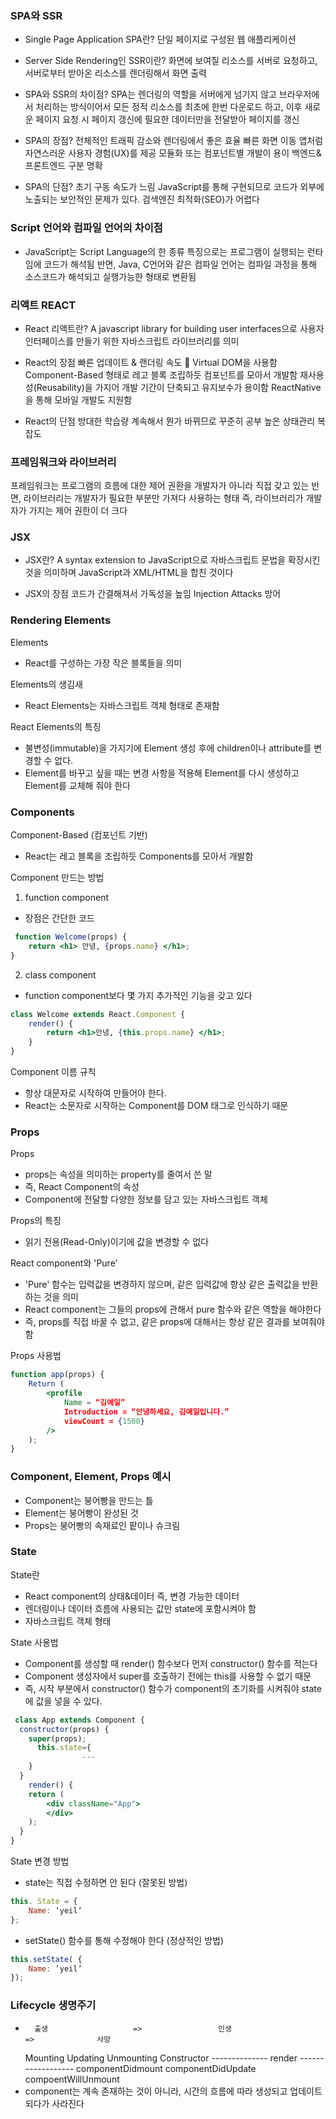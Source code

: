 ### SPA와 SSR
- Single Page Application SPA란?
 단일 페이지로 구성된 웹 애플리케이션

 - Server Side Rendering인 SSR이란?
 화면에 보여질 리소스를 서버로 요청하고, 서버로부터 받아온 리소스를 렌더링해서 화면 출력

 - SPA와 SSR의 차이점?
SPA는 렌더링의 역할을 서버에게 넘기지 않고 브라우저에서 처리하는 방식이어서
모든 정적 리소스를 최초에 한번 다운로드 하고, 이후 새로운 페이지 요청 시 페이지 갱신에 
필요한 데이터만을 전달받아 페이지를 갱신

- SPA의 장점?
전체적인 트래픽 감소와 렌더링에서 좋은 효율
빠른 화면 이동
앱처럼 자연스러운 사용자 경험(UX)를 제공
모듈화 또는 컴포넌트별 개발이 용이
백엔드&프론트엔드 구분 명확

- SPA의 단점?
초기 구동 속도가 느림
JavaScript를 통해 구현되므로 코드가 외부에 노출되는 보안적인 문제가 있다.
검색엔진 최적화(SEO)가 어렵다

### Script 언어와 컴파일 언어의 차이점
- JavaScript는 Script Language의 한 종류
특징으로는 프로그램이 실행되는 런타임에 코드가 해석됨
반면, Java, C언어와 같은 컴파일 언어는 컴파일 과정을 통해 소스코드가 해석되고 실행가능한 형태로 변환됨

### 리액트 REACT
- React 리액트란?
A javascript library for building user interfaces으로 사용자 인터페이스를 만들기 위한 자바스크립트 라이브러리를 의미

- React의 장점
빠른 업데이트 & 랜더링 속도  Virtual DOM을 사용함
Component-Based 형태로 레고 블록 조립하듯 컴포넌트를 모아서 개발함
재사용성(Reusability)을 가지어 개발 기간이 단축되고 유지보수가 용이함
ReactNative을 통해 모바일 개발도 지원함

- React의 단점
방대한 학습량
계속해서 뭔가 바뀌므로 꾸준히 공부
높은 상태관리 복잡도


### 프레임워크와 라이브러리
프레임워크는 프로그램의 흐름에 대한 제어 권환을 개발자가 아니라 직접 갖고 있는 반면,
라이브러리는 개발자가 필요한 부분만 가져다 사용하는 형태
즉, 라이브러리가 개발자가 가지는 제어 권한이 더 크다

### JSX
- JSX란?
A syntax extension to JavaScript으로 자바스크립트 문법을 확장시킨 것을 의미하며
JavaScript과 XML/HTML을 합친 것이다

- JSX의 장점
코드가 간결해져서 가독성을 높임
Injection Attacks 방어

### Rendering Elements
Elements
- React를 구성하는 가장 작은 블록들을 의미

Elements의 생김새
- React Elements는 자바스크립트 객체 형태로 존재함

React Elements의 특징
- 불변성(immutable)을 가지기에 Element 생성 후에 children이나 attribute를 변경할 수 없다.
- Element를 바꾸고 싶을 때는 변경 사항을 적용해 Element를 다시 생성하고 Element를 교체해 줘야 한다

### Components
Component-Based (컴포넌트 기반)
- React는 레고 블록을 조립하듯 Components를 모아서 개발함

Component 만드는 방법
1. function component
- 장점은 간단한 코드
```jsx
 function Welcome(props) {
	return <h1> 안녕, {props.name} </h1>;
}
```
2. class component
- function component보다 몇 가지 추가적인 기능을 갖고 있다
```jsx
class Welcome extends React.Component {
	render() {
		return <h1>안녕, {this.props.name} </h1>;
	}
}
```

Component 이름 규칙
- 항상 대문자로 시작하여 만들어야 한다.
- React는 소문자로 시작하는 Component를 DOM 태그로 인식하기 때문


### Props
Props
- props는 속성을 의미하는 property를 줄여서 쓴 말
- 즉, React Component의 속성
- Component에 전달할 다양한 정보를 담고 있는 자바스크립트 객체

Props의 특징
- 읽기 전용(Read-Only)이기에 값을 변경할 수 없다

React component와 'Pure'
- 'Pure' 함수는 입력값을 변경하지 않으며, 같은 입력값에 항상 같은 출력값을 반환하는 것을 의미
- React component는 그들의 props에 관해서 pure 함수와 같은 역할을 해야한다
- 즉, props를 직접 바꿀 수 없고, 같은 props에 대해서는 항상 같은 결과를 보여줘야 함

Props 사용법
```jsx
function app(props) {
	Return (
		<profile 
			Name = “김예일”
			Introduction = “안녕하세요, 김예일입니다.”
			viewCount = {1500}
		/>
	);	
}
```

### Component, Element, Props 예시
- Component는 붕어빵을 만드는 틀
- Element는 붕어빵이 완성된 것
- Props는 붕어빵의 속재료인 팥이나 슈크림 

### State
State란
- React component의 상태&데이터 즉, 변경 가능한 데이터
- 렌더링이나 데이터 흐름에 사용되는 값만 state에 포함시켜야 함
- 자바스크립트 객체 형태

State 사용법
- Component를 생성할 때 render() 함수보다 먼저 constructor() 함수를 적는다
- Component 생성자에서 super를 호출하기 전에는 this를 사용할 수 없기 때문
- 즉, 시작 부분에서 constructor() 함수가 component의 초기화를 시켜줘야 state에 값을 넣을 수 있다.

```jsx
 class App extends Component {
  constructor(props) {
    super(props);
      this.state={
				---
    }
  }
	render() {
    return (
      	<div className="App">
      	</div>
    );
  }
}
```
State 변경 방법
- state는 직접 수정하면 안 된다 (잘못된 방법)
```jsx
this. State = {
	Name: ‘yeil’
};
```
- setState() 함수를 통해 수정해야 한다 (정상적인 방법)
```jsx
this.setState( {
	Name: ‘yeil’
});
```
### Lifecycle 생명주기
-		출생 					 =>					인생  							=>	 			사망
	Mounting 										Updating 										Unmounting
	Constructor
	-------------- render ------------------
	componentDidmount  			componentDidUpdate  					compoentWillUnmount
- component는 계속 존재하는 것이 아니라, 시간의 흐름에 따라 생성되고 업데이트 되다가 사라진다






